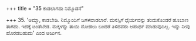 +++
title = "35 ಕಾಡಲಾಗದು ನಿಮ್ಮೊಡನೆ"

+++
35. 'ಅಮ್ಮಾ, ಕಾಡಬೇಡಿ. ನಿಮ್ಮೊಂದಿಗೆ ಜಗಳವಾಡಲಾರೆ. ಮನಸ್ಸಿಗೆ ಧೈರ್ಯವನ್ನು ತಂದುಕೊಂಡರೆ ಹೂಬಾಣ ತಾಗದು. ಇದಕ್ಕೆ ಚಿಂತೆಬೇಡ. ಮಕ್ಕಳನ್ನು ತಾಯಿ ನೋಡಲು ಬಂದರೆ ತಿಳಿದವರು ಅಪಾರ್ಥ ಮಾಡುವುದಿಲ್ಲ. ಇನ್ನು ನೀವು ಹೊರಡಬಹುದು' ಎಂದ ಅರ್ಜುನ.